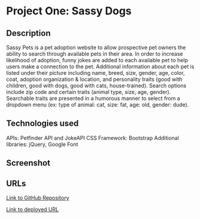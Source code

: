 # Project One: Sassy Dogs


## Description
Sassy Pets is a pet adoption website to allow prospective pet owners the ability to search through available pets in their area. In order to increase likelihood of adoption, funny jokes are added to each available pet to help users make a connection to the pet. Additional information about each pet is listed under their picture including name, breed, size, gender, age, color, coat, adoption organization & location, and personality traits (good with children, good with dogs, good with cats, house-trained). Search options include zip code and certain traits (animal type, size, age, gender). Searchable traits are presented in a humorous manner to select from a dropdown menu (ex: type of animal: cat, size: fat, age: old, gender: dude).

## Technologies used
APIs: Petfinder API and JokeAPI
CSS Framework: Bootstrap
Additional libraries: jQuery, Google Font


## Screenshot

## URLs

<a href="https://github.com/mlward639/Project-One-Sassy-Pets">Link to GitHub Repository</a>

<a href="https://https://mlward639.github.io/Project-One-Sassy-Pets/">Link to deployed URL</a>

